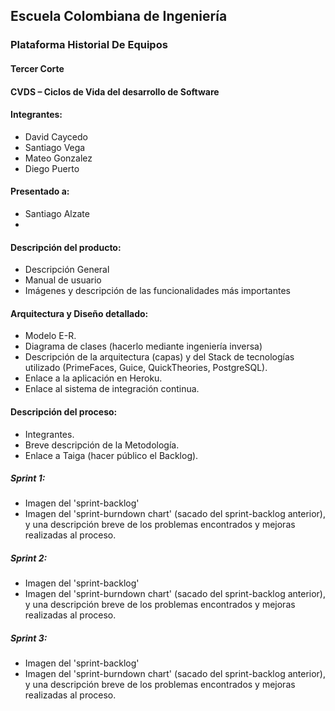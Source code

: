 ## Escuela Colombiana de Ingeniería

### Plataforma Historial De Equipos

#### Tercer Corte
#### CVDS – Ciclos de Vida del desarrollo de Software
#### Integrantes: 
* David Caycedo 
* Santiago Vega 
* Mateo Gonzalez 
* Diego Puerto
#### Presentado a:
* Santiago Alzate
* 
#### Descripción del producto:
* Descripción General
* Manual de usuario
* Imágenes y descripción de las funcionalidades más importantes
#### Arquitectura y Diseño detallado:
* Modelo E-R.
* Diagrama de clases (hacerlo mediante ingeniería inversa)
* Descripción de la arquitectura (capas) y del Stack de tecnologías utilizado (PrimeFaces, Guice, QuickTheories, PostgreSQL).
* Enlace a la aplicación en Heroku.
* Enlace al sistema de integración continua.
#### Descripción del proceso:
* Integrantes.
* Breve descripción de la Metodología.
* Enlace a Taiga (hacer público el Backlog).
##### Sprint 1:
* Imagen del 'sprint-backlog'
* Imagen del 'sprint-burndown chart' (sacado del sprint-backlog anterior), y una descripción breve de los problemas encontrados y mejoras realizadas al proceso.
##### Sprint 2:
* Imagen del 'sprint-backlog'
* Imagen del 'sprint-burndown chart' (sacado del sprint-backlog anterior), y una descripción breve de los problemas encontrados y mejoras realizadas al proceso.
##### Sprint 3:
* Imagen del 'sprint-backlog'
* Imagen del 'sprint-burndown chart' (sacado del sprint-backlog anterior), y una descripción breve de los problemas encontrados y mejoras realizadas al proceso.
